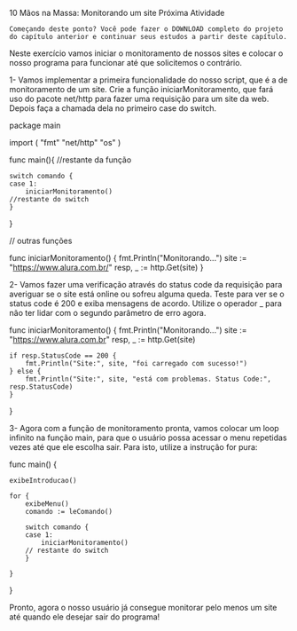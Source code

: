 10
Mãos na Massa: Monitorando um site
Próxima Atividade

    Começando deste ponto? Você pode fazer o DOWNLOAD completo do projeto do capítulo anterior e continuar seus estudos a partir deste capítulo.

Neste exercício vamos iniciar o monitoramento de nossos sites e colocar o nosso programa para funcionar até que solicitemos o contrário.

1- Vamos implementar a primeira funcionalidade do nosso script, que é a de monitoramento de um site. Crie a função iniciarMonitoramento, que fará uso do pacote net/http para fazer uma requisição para um site da web. Depois faça a chamada dela no primeiro case do switch.

package main

import (
    "fmt"
    "net/http"
    "os"
)

func main(){
    //restante da função 

    switch comando {
    case 1:
        iniciarMonitoramento()
    //restante do switch
    }

}

// outras funções

func iniciarMonitoramento() {
    fmt.Println("Monitorando...")
    site := "https://www.alura.com.br/"
    resp, _ := http.Get(site)
}

2- Vamos fazer uma verificação através do status code da requisição para averiguar se o site está online ou sofreu alguma queda. Teste para ver se o status code é 200 e exiba mensagens de acordo. Utilize o operador _ para não ter lidar com o segundo parâmetro de erro agora.

func iniciarMonitoramento() {
    fmt.Println("Monitorando...")
    site := "https://www.alura.com.br"
    resp, _ := http.Get(site)

    if resp.StatusCode == 200 {
        fmt.Println("Site:", site, "foi carregado com sucesso!")
    } else {
        fmt.Println("Site:", site, "está com problemas. Status Code:", resp.StatusCode)
    }
}

3- Agora com a função de monitoramento pronta, vamos colocar um loop infinito na função main, para que o usuário possa acessar o menu repetidas vezes até que ele escolha sair. Para isto, utilize a instrução for pura:

func main() {

    exibeIntroducao()

    for {
        exibeMenu()
        comando := leComando()

        switch comando {
        case 1:
            iniciarMonitoramento()
        // restante do switch
        }

    }
}

Pronto, agora o nosso usuário já consegue monitorar pelo menos um site até quando ele desejar sair do programa!